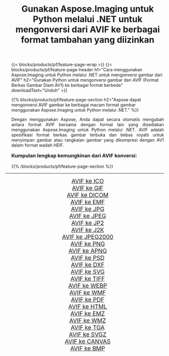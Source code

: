 ﻿---
title: Gunakan Aspose.Imaging untuk Python melalui .NET untuk mengonversi dari AVIF ke berbagai format tambahan yang diizinkan 
weight: 3920
url: /id/python-net/conversion/from/avif/ 
lang: id
langdirlevel: 2
locales: zh-hans,ja,it,ru,de,es,fr,nl,id,lt,pl,pt,vi,tr,ko,zh-hant,ar,hi,th,sv,cs,uk,he
description: Anda dapat dengan cepat mengubah dari AVIF(Format Berkas Gambar Diam AV1) menjadi berbagai format menggunakan Aspose.Imaging untuk Python melalui .NET.
---

{{< blocks/products/pf/feature-page-wrap >}}
{{< blocks/products/pf/feature-page-header h1="Cara menggunakan Aspose.Imaging untuk Python melalui .NET untuk mengonversi gambar dari AVIF" h2="Gunakan Python untuk mengonversi gambar dari AVIF (Format Berkas Gambar Diam AV1) ke berbagai format berbeda" downloadText="Unduh" >}}


{{% blocks/products/pf/feature-page-section  h2="Aspose dapat mengonversi AVIF gambar ke berbagai macam format gambar menggunakan Aspose.Imaging untuk Python melalui .NET." %}}
<p align=justify>Dengan menggunakan Aspose, Anda dapat secara otomatis mengubah antara format AVIF bersama dengan format lain yang disediakan menggunakan Aspose.Imaging untuk Python melalui .NET. AVIF adalah spesifikasi format berkas gambar terbuka dan bebas royalti untuk menyimpan gambar atau rangkaian gambar yang dikompresi dengan AV1 dalam format wadah HEIF.</p>
<h3 style="margin-top:16px;">
Kumpulan lengkap kemungkinan dari AVIF konversi:
</h3>
{{% /blocks/products/pf/feature-page-section %}}
<div class="container-fluid productfamilypage bg-gray">
    <div class="convertypes bg-gray agp-content section">
        <div class="container">
		<hr style="margin-left:-20px;"/>
		<div class="row other-converters" style="gap: 10px;font-size: 19px;text-align:center;">
		    <div class='col-md-3 other-converter remove-lp remove-rp'><a href="/imaging/id/python-net/conversion/avif-to-ico/" style="padding:15px;">AVIF ke ICO</a></div><div class='col-md-3 other-converter remove-lp remove-rp'><a href="/imaging/id/python-net/conversion/avif-to-gif/" style="padding:15px;">AVIF ke GIF</a></div><div class='col-md-3 other-converter remove-lp remove-rp'><a href="/imaging/id/python-net/conversion/avif-to-dicom/" style="padding:15px;">AVIF ke DICOM</a></div><div class='col-md-3 other-converter remove-lp remove-rp'><a href="/imaging/id/python-net/conversion/avif-to-emf/" style="padding:15px;">AVIF ke EMF</a></div><div class='col-md-3 other-converter remove-lp remove-rp'><a href="/imaging/id/python-net/conversion/avif-to-jpg/" style="padding:15px;">AVIF ke JPG</a></div><div class='col-md-3 other-converter remove-lp remove-rp'><a href="/imaging/id/python-net/conversion/avif-to-jpeg/" style="padding:15px;">AVIF ke JPEG</a></div><div class='col-md-3 other-converter remove-lp remove-rp'><a href="/imaging/id/python-net/conversion/avif-to-jp2/" style="padding:15px;">AVIF ke JP2</a></div><div class='col-md-3 other-converter remove-lp remove-rp'><a href="/imaging/id/python-net/conversion/avif-to-j2k/" style="padding:15px;">AVIF ke J2K</a></div><div class='col-md-3 other-converter remove-lp remove-rp'><a href="/imaging/id/python-net/conversion/avif-to-jpeg2000/" style="padding:15px;">AVIF ke JPEG2000</a></div><div class='col-md-3 other-converter remove-lp remove-rp'><a href="/imaging/id/python-net/conversion/avif-to-png/" style="padding:15px;">AVIF ke PNG</a></div><div class='col-md-3 other-converter remove-lp remove-rp'><a href="/imaging/id/python-net/conversion/avif-to-apng/" style="padding:15px;">AVIF ke APNG</a></div><div class='col-md-3 other-converter remove-lp remove-rp'><a href="/imaging/id/python-net/conversion/avif-to-psd/" style="padding:15px;">AVIF ke PSD</a></div><div class='col-md-3 other-converter remove-lp remove-rp'><a href="/imaging/id/python-net/conversion/avif-to-dxf/" style="padding:15px;">AVIF ke DXF</a></div><div class='col-md-3 other-converter remove-lp remove-rp'><a href="/imaging/id/python-net/conversion/avif-to-svg/" style="padding:15px;">AVIF ke SVG</a></div><div class='col-md-3 other-converter remove-lp remove-rp'><a href="/imaging/id/python-net/conversion/avif-to-tiff/" style="padding:15px;">AVIF ke TIFF</a></div><div class='col-md-3 other-converter remove-lp remove-rp'><a href="/imaging/id/python-net/conversion/avif-to-webp/" style="padding:15px;">AVIF ke WEBP</a></div><div class='col-md-3 other-converter remove-lp remove-rp'><a href="/imaging/id/python-net/conversion/avif-to-wmf/" style="padding:15px;">AVIF ke WMF</a></div><div class='col-md-3 other-converter remove-lp remove-rp'><a href="/imaging/id/python-net/conversion/avif-to-pdf/" style="padding:15px;">AVIF ke PDF</a></div><div class='col-md-3 other-converter remove-lp remove-rp'><a href="/imaging/id/python-net/conversion/avif-to-html/" style="padding:15px;">AVIF ke HTML</a></div><div class='col-md-3 other-converter remove-lp remove-rp'><a href="/imaging/id/python-net/conversion/avif-to-emz/" style="padding:15px;">AVIF ke EMZ</a></div><div class='col-md-3 other-converter remove-lp remove-rp'><a href="/imaging/id/python-net/conversion/avif-to-wmz/" style="padding:15px;">AVIF ke WMZ</a></div><div class='col-md-3 other-converter remove-lp remove-rp'><a href="/imaging/id/python-net/conversion/avif-to-tga/" style="padding:15px;">AVIF ke TGA</a></div><div class='col-md-3 other-converter remove-lp remove-rp'><a href="/imaging/id/python-net/conversion/avif-to-svgz/" style="padding:15px;">AVIF ke SVGZ</a></div><div class='col-md-3 other-converter remove-lp remove-rp'><a href="/imaging/id/python-net/conversion/avif-to-canvas/" style="padding:15px;">AVIF ke CANVAS</a></div><div class='col-md-3 other-converter remove-lp remove-rp'><a href="/imaging/id/python-net/conversion/avif-to-bmp/" style="padding:15px;">AVIF ke BMP</a></div>
                </div>
        </div>
    </div>
</div>
<br/>

